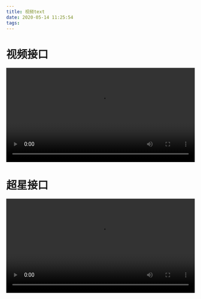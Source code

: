 ```yaml
---
title: 视频text
date: 2020-05-14 11:25:54
tags:
---
```


# 视频接口

<video src="https://cdn-gd-cf-2020.zigou.workers.dev/photo/text/%E5%83%95%E3%82%89%E3%81%AE%E6%89%8B%E3%81%AB%E3%81%AF%E4%BD%95%E3%82%82%E3%81%AA%E3%81%84%E3%81%91%E3%81%A9%E3%80%81%E5%B0%BD%E7%AE%A1%E6%88%91%E4%BB%AC%E7%9A%84%E6%89%8B%E4%B8%AD%E7%A9%BA%E6%97%A0%E4%B8%80%E7%89%A9.mp4" width="100%" controls="controls">Your browser does not support the video tag.</video>



# 超星接口

<video src="http://d0.ananas.chaoxing.com/download/be78e63f80386da589987d987377b102?fn=&mt=" width="100%" controls="controls">Your browser does not support the video tag.</video>